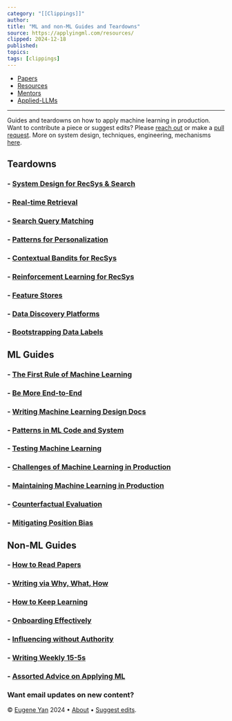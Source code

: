 ```yaml
---
category: "[[Clippings]]"
author: 
title: "ML and non-ML Guides and Teardowns"
source: https://applyingml.com/resources/
clipped: 2024-12-18
published: 
topics: 
tags: [clippings]
---
```


-   [Papers](https://applyingml.com/papers/)
-   [Resources](https://applyingml.com/resources/)
-   [Mentors](https://applyingml.com/mentors/)
-   [Applied-LLMs](https://applied-llms.org/)

---

Guides and teardowns on how to apply machine learning in production. Want to contribute a piece or suggest edits? Please [reach out](mailto:applyingml@gmail.com) or make a [pull request](https://github.com/eugeneyan/applyingml#contributing). More on system design, techniques, engineering, mechanisms [here](https://eugeneyan.com/start-here/).

## Teardowns

### -   [System Design for RecSys & Search](https://applyingml.com/resources/discovery-system-design/)

### -   [Real-time Retrieval](https://applyingml.com/resources/real-time-recommendations/)

### -   [Search Query Matching](https://applyingml.com/resources/search-query-matching/)

### -   [Patterns for Personalization](https://applyingml.com/resources/personalization/)

### -   [Contextual Bandits for RecSys](https://applyingml.com/resources/bandits/)

### -   [Reinforcement Learning for RecSys](https://applyingml.com/resources/rl-for-recsys/)

### -   [Feature Stores](https://applyingml.com/resources/feature-stores/)

### -   [Data Discovery Platforms](https://applyingml.com/resources/data-discovery/)

### -   [Bootstrapping Data Labels](https://applyingml.com/resources/data-labeling/)

  

## ML Guides

### -   [The First Rule of Machine Learning](https://applyingml.com/resources/first-rule-of-ml/)

### -   [Be More End-to-End](https://applyingml.com/resources/end-to-end/)

### -   [Writing Machine Learning Design Docs](https://applyingml.com/resources/ml-design-docs/)

### -   [Patterns in ML Code and System](https://applyingml.com/resources/patterns/)

### -   [Testing Machine Learning](https://applyingml.com/resources/testing-ml/)

### -   [Challenges of Machine Learning in Production](https://applyingml.com/resources/ml-production-challenges/)

### -   [Maintaining Machine Learning in Production](https://applyingml.com/resources/ml-production-guide/)

### -   [Counterfactual Evaluation](https://applyingml.com/resources/counterfactual/)

### -   [Mitigating Position Bias](https://applyingml.com/resources/position-bias/)

  

## Non-ML Guides

### -   [How to Read Papers](https://applyingml.com/resources/read-papers/)

### -   [Writing via Why, What, How](https://applyingml.com/resources/why-what-how/)

### -   [How to Keep Learning](https://applyingml.com/resources/keep-learning/)

### -   [Onboarding Effectively](https://applyingml.com/resources/onboarding/)

### -   [Influencing without Authority](https://applyingml.com/resources/influencing-without-authority/)

### -   [Writing Weekly 15-5s](https://applyingml.com/resources/15-5s/)

### -   [Assorted Advice on Applying ML](https://applyingml.com/resources/assorted-advice/)

  
### Want email updates on new content?

  
© [Eugene Yan](https://eugeneyan.com/) 2024 • [About](https://applyingml.com/about/) • [Suggest edits](https://github.com/eugeneyan/applyingml#contributing).